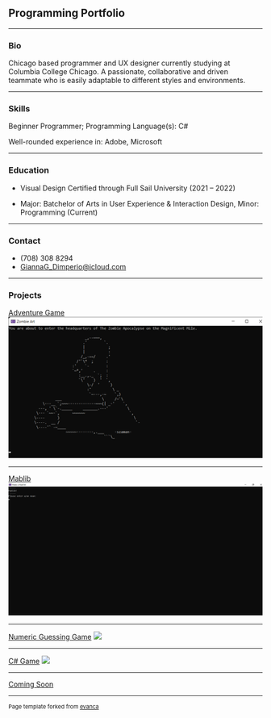 ## Programming Portfolio

---

### Bio

Chicago based programmer and UX designer currently studying at Columbia College Chicago. A passionate, collaborative and driven teammate who is easily adaptable to different styles and environments.

---

### Skills

Beginner Programmer; Programming Language(s): C#

Well-rounded experience in: Adobe, Microsoft 

___

### Education

- Visual Design Certified through Full Sail University (2021 – 2022)

- Major: Batchelor of Arts in User Experience & Interaction Design, Minor: Programming (Current)

___

### Contact

- (708) 308 8294
- GiannaG_Dimperio@icloud.com

---

### Projects

[Adventure Game](/sample_page)
<img src="images/Intro.png?raw=true"/>

---

[Mablib](/Sample_page3)
<img src="images/Make a Madlib! 11_8_2022 8_15_16 PM.png?raw=true"/>

---

[Numeric Guessing Game](/Sample_page4)
<img src="?raw=true"/>

___

[C# Game](/Sample_page5)
<img src="PaintDrying.png?raw=true"/>

___

[Coming Soon](/Sample_page2)

___
<p style="font-size:11px">Page template forked from <a href="https://github.com/evanca/quick-portfolio">evanca</a></p>
